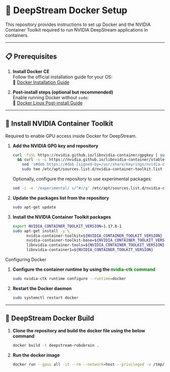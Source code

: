 # 🚀 DeepStream Docker Setup

This repository provides instructions to set up Docker and the NVIDIA Container Toolkit required to run NVIDIA DeepStream applications in containers.

---

## 📋 Prerequisites

1. **Install Docker CE**  
   Follow the official installation guide for your OS:  
   🔗 [Docker Installation Guide](https://docs.docker.com/engine/install)

2. **Post-install steps (optional but recommended)**  
   Enable running Docker without `sudo`:  
   🔗 [Docker Linux Post-install Guide](https://docs.docker.com/engine/install/linux-postinstall)

---

## 🧰 Install NVIDIA Container Toolkit

Required to enable GPU access inside Docker for DeepStream.

1. **Add the NVIDIA GPG key and repository**
   ```bash
   curl -fsSL https://nvidia.github.io/libnvidia-container/gpgkey | sudo gpg --dearmor -o /usr/share/keyrings/nvidia-container-toolkit-keyring.gpg \
     && curl -s -L https://nvidia.github.io/libnvidia-container/stable/deb/nvidia-container-toolkit.list | \
       sed 's#deb https://#deb [signed-by=/usr/share/keyrings/nvidia-container-toolkit-keyring.gpg] https://#g' | \
       sudo tee /etc/apt/sources.list.d/nvidia-container-toolkit.list
   ```
   Optionally, configure the repository to use experimental packages:
   ```bash
   sed -i -e '/experimental/ s/^#//g' /etc/apt/sources.list.d/nvidia-container-toolkit.list
   ```
2. **Update the packages list from the repository**
   ```bash
   sudo apt-get update
   ```
3. **Install the NVIDIA Container Toolkit packages**
   ```bash
   export NVIDIA_CONTAINER_TOOLKIT_VERSION=1.17.8-1
   sudo apt-get install -y \
         nvidia-container-toolkit=${NVIDIA_CONTAINER_TOOLKIT_VERSION} \
         nvidia-container-toolkit-base=${NVIDIA_CONTAINER_TOOLKIT_VERSION} \
         libnvidia-container-tools=${NVIDIA_CONTAINER_TOOLKIT_VERSION} \
         libnvidia-container1=${NVIDIA_CONTAINER_TOOLKIT_VERSION}
   ```

Configuring Docker
1. **Configure the container runtime by using the <span style="color: green; font-weight: bold;">nvidia-ctk command</span>**
   ```bash
   sudo nvidia-ctk runtime configure --runtime=docker
   ```
2. **Restart the Docker daemon**
   ```bash
   sudo systemctl restart docker
   ```

---

## 🐳 DeepStream Docker Build
1. **Clone the repository and build the docker file using the below command**
   ```bash
   docker build -t deepstream-robobrain .
   ```

2. **Run the docker image**
   ```bash
   docker run --gpus all -it --rm --network=host --privileged -v /tmp/.X11-unix:/tmp/.X11-unix -e DISPLAY=$DISPLAY  deep stream-robobrain
   ```
